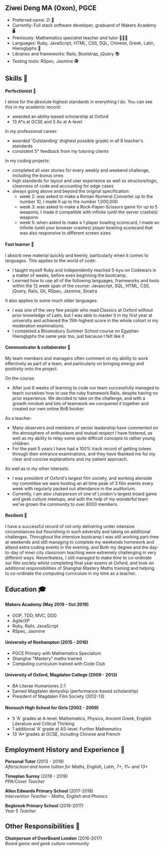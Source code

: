 ## Ziwei Deng MA (Oxon), PGCE 

- Preferred name: Zi 🐝
- Currently: Full stack software developer, graduand of Makers Academy 🖥️
- Previously: Mathematics specialist teacher and tutor 👩🏻‍🏫
- Languages: Ruby, JavaScript, HTML, CSS, SQL, Chinese, Greek, Latin, Hieroglyphs 💬
- Libraries and frameworks: Rails, Bootstrap, jQuery 📚
- Testing tools: RSpec, Jasmine 🕵️

## Skills 🤹

#### Perfectionist 💯

I strive for the absolute highest standards in everything I do. You can see this in my academic record:
- awarded an ability-based scholarship at Oxford
- 13 A*s at GCSE and 5 As at A-level

In my professional career:
- awarded 'Outstanding' (highest possible grade) in all 8 teacher's standards
- consistent 5* feedback from my tutoring clients

In my coding projects:
- completed all user stories for every weekly and weekend challenge, including the bonus ones
- high standards for layout and user experience as well as structure/logic, cleanness of code and accounting for edge cases
- always going above and beyond the original specification: 
  - week 2: was asked to make a Roman Numeral Converter up to the number 10, I made it up to the number 1,000,000
  - week 3: was asked to make a Rock-Paper-Scissors game for up to 5 weapons, I made it compatible with infinite (until the server crashes) weapons
  - week 5: when asked to make a 1 player bowling scorecard, I made an infinite (until your browser crashes) player bowling scorecard that was also responsive to different screen sizes
 

#### Fast learner 🧽

I absorb new material quickly and keenly, particularly when it comes to languages. This applies to the world of code:
- I taught myself Ruby and independently reached 5-kyu on Codewars in a matter of weeks, before even beginning the bootcamp.
- Learned how to use all of the following languages, frameworks and tools within the 12 week span of the course: Javascript, SQL, HTML, CSS, jQuery, Rails, Git, RSpec, Jasmine, Sinatra 

It also applies to some much older languages:
- I was one of the very few people who read Classics at Oxford without prior knowledge of Latin, but I was able to master it in my first year at university and achieved the 15th highest score in the whole cohort in my moderation examinations. 
- I completed a Bloomsbury Summer School course on Egyptian Hieroglyphs the same year too, just because I felt like it

#### Communicator & collaborator 👥

My team members and managers often comment on my ability to work effectively as part of a team, and particularly on bringing energy and positivity onto the project. 

On the course:
- After just 6 weeks of learning to code our team successfully managed to teach ourselves how to use the ruby framework Rails, despite having no prior experience. We decided to take on the challenge, and with a growth mindset and lots of teamwork we conquered it together and created our own online BnB booker.

As a teacher:
- Many observers and members of senior leadership have commented on the atmosphere of enthusiasm and mutual respect I have fostered, as well as my ability to relay some quite difficult concepts to rather young children.
- For the past 5 years I have had a 100% track record of getting tutees through their entrance examinations, and they have thanked me for my clear and concise explanations and my patient approach.

As well as in my other interests:
- I was president of Oxford's largest film society, and working alonside my committee we were hosting an all time peak of 3 film events every week with regularly packed out attendance in the auditorium.
- Currently, I am also chairperson of one of London's largest board game and geek culture meetups, and with the help of my wonderful team we've grown the community to over 8000 members.

#### Resilient 💎

I have a successful record of not only delivering under intensive circumstances but flourishing in such adversity and taking on additional challenges. Throughout the intensive bootcamp I was still working part-time at weekends and still managing to complete my weekends homework and attend extra coding events in the evening. and Both my degree and the day-to-day of inner city classroom teaching were extremely challenging in very different ways. Nevertheless, I still managed to make time to co-ordinate our film society whilst completing final year exams at Oxford, and took on additional responsibilities of Shanghai Mastery Maths training and helping to co-ordinate the computing curriculum in my time as a teacher. 


## Education 🎓

#### Makers Academy (May 2019 - Oct 2019)
- OOP, TDD, MVC, DDD
- Agile/XP
- Ruby, Rails, JavaScript
- RSpec, Jasmine

#### University of Roehampton  (2015 - 2016)
- PGCE Primary with Mathematics Specialism
- Shanghai "Mastery" maths trained
- Computing curriculum trained with Code Club

#### University of Oxford, Magdalen College (2009 - 2013)
- BA Literae Humaniores 2:1
- Earned Magdalen demyship (performance-based scholarship)
- President of Magdalen Film Society (2012-13)

#### Nonsuch High School for Girls (2002 - 2009)
- 5 'A' grades at A-level: Mathematics, Physics, Ancient Greek, English Literature and Critical Thinking
- 1 additional 'A' grade at AS-level: Further Mathematics
- 13 'A*'grades at GCSE, including Chinese and French

## Employment History and Experience 💼

**Personal Tutor** (2013 - 2019)    
*Afterschool and home tuition for Maths, English, Latin, 7+, 11+ and 13+*

**Timeplan Surrey** (2018 - 2019)   
*PPA/Cover Teacher*  

**Allen Edwards Primary School** (2017-2018)   
*Intervention Teacher - Maths, English and Phonics*  

**Begbrook Primary School** (2016-2017)   
*Year 5 Teacher* 
 
## Other Responsibilities 🎉

**Chairperson of OverBoard London** (2016-2017)   
*Board game and geek culture community* 
